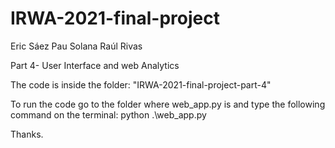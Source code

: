 # IRWA-2021-final-project

Eric Sáez
Pau Solana
Raúl Rivas

Part 4- User Interface and web Analytics

The code is inside the folder: "IRWA-2021-final-project-part-4"

To run the code go to the folder where web_app.py is and type the following command on the terminal:
  python .\web_app.py

Thanks.
